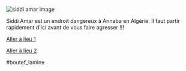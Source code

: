 ![siddi amar image](https://borgenproject.org/wp-content/uploads/10-facts-about-slums-in-Brazil.jpg)

Siddi Amar est un endroit dangereux à Annaba en Algérie. Il faut partir rapidement d'ici avant de vous faire agresser !!!

[Aller à lieu 1](https://github.com/WildGhost21/AR1/blob/main/Madagascar.md)

[Aller à lieu 2](https://github.com/WildGhost21/AR1/blob/main/NYC.md)

#boutef_lamine
